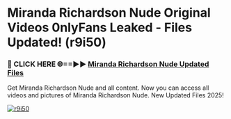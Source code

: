 # Miranda Richardson Nude Original Videos 0nlyFans Leaked - Files Updated! (r9i50)

<h3>🔴 CLICK HERE 🌐==►► <a href="https://tinyurl.com/y5r63du9" rel="nofollow">Miranda Richardson Nude Updated Files</a></h3>

Get Miranda Richardson Nude and all content. Now you can access all videos and pictures of Miranda Richardson Nude. New Updated Files 2025!

[![r9i50](https://i.imgur.com/UVo9nyh.gif)](https://tinyurl.com/y5r63du9)